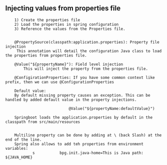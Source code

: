 ## Injecting values from properties file

		1) Create the properties file
		2) Load the properties in spring configuration
		3) Reference the values from the Properties file.
		

		@PropertySource(classpath:application.properties): Property file injection
		 This annotation will detail the configuration Java class to load the properties from properties file.
		
		@Value("${propertyName}"): Field level injection
			This will inject the property from the properties file.
			
		@ConfigirationProperties: If you have some common context like prefix, then we can use @ConfigurationProperties	
		
		Default value:
		By default missing property causes an exception. This can be handled by added default value in the property injections.
		
								@Value("${propertyName:defaultValue}")
								
		Springboot loads the application.properties by default in the classpath from src/main/resources
		
		
		Multiline property can be done by adding at \ (back Slash) at the end of the line.
		Spring also allows to add teh properties from environment variables:
				s			bpg.init.java-home=This is Java path: ${JAVA_HOME}
		
		
		
